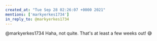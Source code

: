 ```yaml
---
created_at: "Tue Sep 28 02:26:07 +0000 2021"
mentions: ['markyerkes1734']
in_reply_to: @markyerkes1734
---
```


@markyerkes1734 Haha, not quite. That's at least a few weeks out! 😅